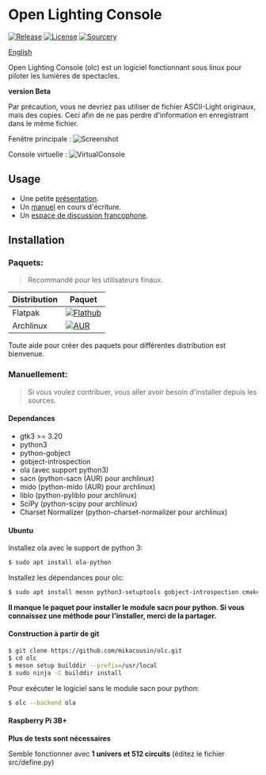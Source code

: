 # Open Lighting Console

[![Release](https://img.shields.io/github/v/release/mikacousin/olc?include_prereleases)](https://github.com/mikacousin/olc/releases/latest) [![License](https://img.shields.io/github/license/mikacousin/olc?color=green)](https://github.com/mikacousin/olc/blob/master/COPYING) [![Sourcery](https://img.shields.io/badge/Sourcery-enabled-brightgreen)](https://sourcery.ai)

[English](README.md)

Open Lighting Console (olc) est un logiciel fonctionnant sous linux pour piloter les lumières de spectacles.

**version Beta**

Par précaution, vous ne devriez pas utiliser de fichier ASCII-Light originaux, mais des copies. Ceci afin de ne pas perdre d'information en enregistrant dans le même fichier.

Fenêtre principale :
![Screenshot](../assets/olc.png?raw=true)

Console virtuelle :
![VirtualConsole](../assets/virtualconsole.png?raw=true)

## Usage

- Une petite [présentation](http://mikacousin.github.io/olc/index.fr.html).  
- Un [manuel](http://mikacousin.github.io/olc/doc.fr/) en cours d'écriture.  
- Un [espace de discussion francophone](https://github.com/mikacousin/olc/discussions/categories/fran%C3%A7ais).

## Installation

### Paquets:
> Recommandé pour les utilisateurs finaux.

Distribution | Paquet
------------ | ------
Flatpak | [![Flathub](https://img.shields.io/flathub/v/com.github.mikacousin.olc)](https://flathub.org/apps/details/com.github.mikacousin.olc)
Archlinux | [![AUR](https://img.shields.io/aur/version/olc-git)](https://aur.archlinux.org/packages/olc-git)

Toute aide pour créer des paquets pour différentes distribution est bienvenue.

### Manuellement:
> Si vous voulez contribuer, vous aller avoir besoin d'installer depuis les sources.

#### Dependances

- gtk3 >= 3.20
- python3
- python-gobject
- gobject-introspection
- ola (avec support python3)
- sacn (python-sacn (AUR) pour archlinux)
- mido (python-mido (AUR) pour archlinux)
- liblo (python-pyliblo pour archlinux)
- SciPy (python-scipy pour archlinux)
- Charset Normalizer (python-charset-normalizer pour archlinux)

#### Ubuntu

Installez ola avec le support de python 3:
```bash
$ sudo apt install ola-python
```

Installez les dépendances pour olc:
```bash
$ sudo apt install meson python3-setuptools gobject-introspection cmake python-gobject libgirepository1.0-dev libgtk-3-dev python-gi-dev python3-cairo-dev python3-gi-cairo python3-liblo python3-mido python3-rtmidi gettext python3-scipy python3-charset-normalizer
```

**Il manque le paquet pour installer le module sacn pour python. Si vous connaissez une méthode pour l'installer, merci de la partager.**

#### Construction à partir de git

```bash
$ git clone https://github.com/mikacousin/olc.git
$ cd olc
$ meson setup builddir --prefix=/usr/local
$ sudo ninja -C builddir install
```

Pour exécuter le logiciel sans le module sacn pour python:
```bash
$ olc --backend ola
```

#### Raspberry Pi 3B+

**Plus de tests sont nécessaires**

Semble fonctionner avec **1 univers et 512 circuits** (éditez le fichier src/define.py)
